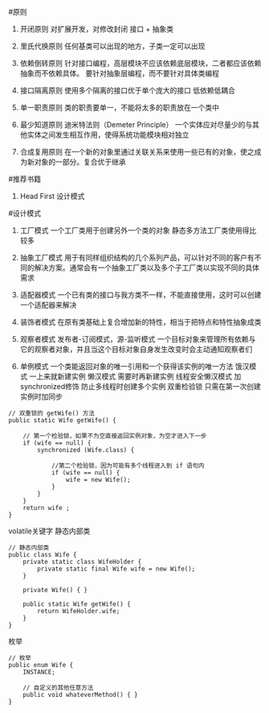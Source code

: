 #原则
1. 开闭原则
对扩展开发，对修改封闭
接口 + 抽象类

2. 里氏代换原则
任何基类可以出现的地方，子类一定可以出现

3. 依赖倒转原则
针对接口编程，高层模块不应该依赖底层模块，二者都应该依赖抽象而不依赖具体。
要针对抽象层编程，而不要针对具体类编程

4. 接口隔离原则
使用多个隔离的接口优于单个庞大的接口
低依赖低耦合

5. 单一职责原则
类的职责要单一，不能将太多的职责放在一个类中

6. 最少知道原则
迪米特法则（Demeter Principle）
一个实体应对尽量少的与其他实体之间发生相互作用，使得系统功能模块相对独立

7. 合成复用原则
在一个新的对象里通过关联关系来使用一些已有的对象，使之成为新对象的一部分。复合优于继承

#推荐书籍
1. Head First 设计模式

#设计模式
1. 工厂模式
一个工厂类用于创建另外一个类的对象
静态多方法工厂类使用得比较多

2. 抽象工厂模式
用于有同样组织结构的几个系列产品，可以针对不同的客户有不同的解决方案。通常会有一个抽象工厂类以及多个子工厂类以实现不同的具体需求

3. 适配器模式
一个已有类的接口与我方类不一样，不能直接使用，这时可以创建一个适配器来解决

4. 装饰者模式
在原有类基础上复合增加新的特性，相当于把特点和特性抽象成类

5. 观察者模式
发布者-订阅模式，源-监听模式
一个目标对象来管理所有依赖与它的观察者对象，并且当这个目标对象自身发生改变时会主动通知观察者们

6. 单例模式
一个类能返回对象的唯一引用和一个获得该实例的唯一方法
饿汉模式 一上来就新建实例
懒汉模式 需要时再新建实例
线程安全懒汉模式 加synchronized修饰 防止多线程时创建多个实例
双重检验锁 只需在第一次创建实例时加同步
```
// 双重锁的 getWife() 方法
public static Wife getWife() {

    // 第一个检验锁，如果不为空直接返回实例对象，为空才进入下一步
    if (wife == null) {
        synchronized (Wife.class) {

            //第二个检验锁，因为可能有多个线程进入到 if 语句内
            if (wife == null) {
                wife = new Wife();
            }
        }
    }
    return wife ;
}
```
volatile关键字
静态内部类
```
// 静态内部类
public class Wife {
    private static class WifeHolder {
        private static final Wife wife = new Wife();
    }

    private Wife() { }

    public static Wife getWife() {
        return WifeHolder.wife;
    }
}
```
枚举
```
// 枚举
public enum Wife {
    INSTANCE;

    // 自定义的其他任意方法
    public void whateverMethod() { }
}
```
